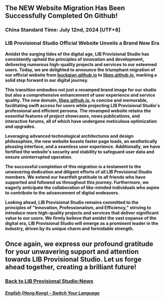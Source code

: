 ## The NEW Website Migration Has Been Successfully Completed On Github!
### China Standard Time: July 12nd, 2024 [UTF+8]
### LIB Provisional Studio Official Website Unveils a Brand New Era

**Amidst the surging tides of the digital age, LIB Provisional Studio has consistently upheld the principles of innovation and development, delivering numerous high-quality projects and services to our esteemed users. Today, we are delighted to announce the triumphant migration of our official website from [buckqian.github.io](https://buckqian.github.io) to [libps.github.io](https://libps.github.io), marking a solid step forward in our digital journey.**

**This transition embodies not just a revamped brand image for our studio but also a comprehensive enhancement of user experience and service quality. The new domain, [libps.github.io](https://libps.github.io), is concise and memorable, facilitating swift access for users while projecting LIB Provisional Studio's professional and efficient persona. The revamped website retains the essential features of project showcases, news publications, and interactive forums, all of which have undergone meticulous optimization and upgrades.**

**Leveraging advanced technological architectures and design philosophies, the new website boasts faster page loads, an aesthetically pleasing interface, and a seamless user experience. Additionally, we have fortified the website's security and stability to safeguard user data and ensure uninterrupted operation.**

**The successful completion of this migration is a testament to the unwavering dedication and diligent efforts of all LIB Provisional Studio members. We extend our heartfelt gratitude to all friends who have supported and followed us throughout this journey. Furthermore, we eagerly anticipate the collaboration of like-minded individuals who aspire to contribute to the advancement of digital endeavors.**

**Looking ahead, LIB Provisional Studio remains committed to the principles of "Innovation, Professionalism, and Efficiency," striving to introduce more high-quality projects and services that deliver significant value to our users. We firmly believe that amidst the vast expanse of the digital era, LIB Provisional Studio will emerge as a prominent leader in the industry, driven by its unique charm and formidable strength.**

**Once again, we express our profound gratitude for your unwavering support and attention towards LIB Provisional Studio. Let us forge ahead together, creating a brilliant future!**
---
### [Back to LIB Provisional Studio:News](https://libps.github.io/en/hk/News)

##### [English (Hong Kong) - Switch Your Language](https://libps.github.io/index)
